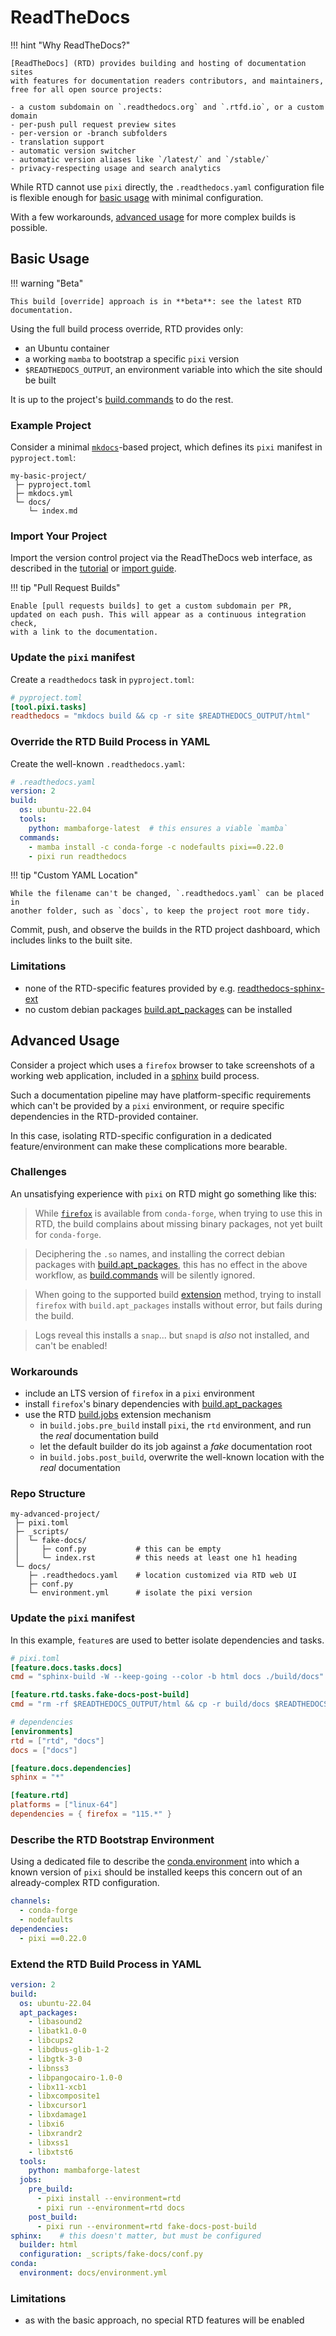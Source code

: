 # ReadTheDocs

!!! hint "Why ReadTheDocs?"

    [ReadTheDocs] (RTD) provides building and hosting of documentation sites
    with features for documentation readers contributors, and maintainers,
    free for all open source projects:

    - a custom subdomain on `.readthedocs.org` and `.rtfd.io`, or a custom domain
    - per-push pull request preview sites
    - per-version or -branch subfolders
    - translation support
    - automatic version switcher
    - automatic version aliases like `/latest/` and `/stable/`
    - privacy-respecting usage and search analytics

[ReadTheDocs]: https://readthdocs.com

While RTD cannot use `pixi` directly, the `.readthedocs.yaml`
configuration file is flexible enough for [basic usage](#basic-usage) with
minimal configuration.

With a few workarounds, [advanced usage](#advanced-usage) for
more complex builds is possible.

## Basic Usage

!!! warning "Beta"

    This build [override] approach is in **beta**: see the latest RTD documentation.

Using the full build process override, RTD provides only:

- an Ubuntu container
- a working `mamba` to bootstrap a specific `pixi` version
- `$READTHEDOCS_OUTPUT`, an environment variable into which the site should be built

It is up to the project's [build.commands] to do the rest.

[build.commands]: https://docs.readthedocs.io/en/stable/config-file/v2.html#build-commands


### Example Project

Consider a minimal [`mkdocs`][mkdocs]-based project, which defines its `pixi`
manifest in `pyproject.toml`:

```
my-basic-project/
 ├─ pyproject.toml
 ├─ mkdocs.yml
 └─ docs/
    └─ index.md
```

### Import Your Project

Import the version control project via the ReadTheDocs web interface, as
described in the [tutorial] or [import guide].

!!! tip "Pull Request Builds"

    Enable [pull requests builds] to get a custom subdomain per PR,
    updated on each push. This will appear as a continuous integration check,
    with a link to the documentation.

[pull requests builds]: https://docs.readthedocs.io/en/stable/guides/pull-requests.html
[tutorial]: https://docs.readthedocs.io/en/stable/tutorial/index.html#getting-started
[import guide]: https://docs.readthedocs.io/en/stable/intro/import-guide.html
[override]: https://docs.readthedocs.io/en/stable/build-customization.html#override-the-build-process
[mkdocs]: https://www.mkdocs.org
[sphinx]: https://www.sphinx-doc.org

### Update the `pixi` manifest

Create a `readthedocs` task in `pyproject.toml`:

```toml
# pyproject.toml
[tool.pixi.tasks]
readthedocs = "mkdocs build && cp -r site $READTHEDOCS_OUTPUT/html"
```

### Override the RTD Build Process in YAML

Create the well-known `.readthedocs.yaml`:

```yaml
# .readthedocs.yaml
version: 2
build:
  os: ubuntu-22.04
  tools:
    python: mambaforge-latest  # this ensures a viable `mamba`
  commands:
    - mamba install -c conda-forge -c nodefaults pixi==0.22.0
    - pixi run readthedocs
```

!!! tip "Custom YAML Location"

    While the filename can't be changed, `.readthedocs.yaml` can be placed in
    another folder, such as `docs`, to keep the project root more tidy.

Commit, push, and observe the builds in the RTD project dashboard, which
includes links to the built site.

### Limitations

- none of the RTD-specific features provided by e.g. [readthedocs-sphinx-ext]
- no custom debian packages [build.apt_packages] can be installed

[readthedocs-sphinx-ext]: https://github.com/readthedocs/readthedocs-sphinx-ext
[build.apt_packages]: https://docs.readthedocs.io/en/stable/config-file/v2.html#build-apt-packages

## Advanced Usage

Consider a project which uses a `firefox` browser to take screenshots of a working
web application, included in a [sphinx] build process.

Such a documentation pipeline may have platform-specific requirements which
can't be provided by a `pixi` environment, or require specific dependencies in the
RTD-provided container.

In this case, isolating RTD-specific configuration in a dedicated feature/environment
can make these complications more bearable.

### Challenges

An unsatisfying experience with `pixi` on RTD might go something like this:

> While [`firefox`][firefox-feedstock] is available from `conda-forge`, when trying to
> use this in RTD, the build complains about missing binary packages, not yet built
> for `conda-forge`.

> Deciphering the `.so` names, and installing the correct debian
> packages with [build.apt_packages], this has no effect in the above workflow,
> as [build.commands] will be silently ignored.

> When going to the supported build [extension] method, trying to install `firefox`
> with `build.apt_packages` installs without error, but fails during the build.

> Logs reveal this installs a `snap`... but `snapd` is _also_ not installed, and
> can't be enabled!

### Workarounds

- include an LTS version of `firefox` in a `pixi` environment
- install `firefox`'s binary dependencies with [build.apt_packages]
- use the RTD [build.jobs] extension mechanism
  - in `build.jobs.pre_build` install `pixi`, the `rtd` environment, and run the
    _real_ documentation build
  - let the default builder do its job against a _fake_ documentation root
  - in `build.jobs.post_build`, overwrite the well-known location with the _real_
    documentation

[build.jobs]: https://docs.readthedocs.io/en/stable/config-file/v2.html#build-jobs

### Repo Structure

```
my-advanced-project/
 ├─ pixi.toml
 ├─ _scripts/
 │  └─ fake-docs/
 │     ├─ conf.py           # this can be empty
 │     └─ index.rst         # this needs at least one h1 heading
 └─ docs/
    ├─ .readthedocs.yaml    # location customized via RTD web UI
    ├─ conf.py
    └─ environment.yml      # isolate the pixi version
```

[firefox-feedstock]: https://github.com/conda-forge/firefox-feedstock
[extension]: https://docs.readthedocs.io/en/stable/build-customization.html#extend-the-build-process

### Update the `pixi` manifest

In this example, `feature`s are used to better isolate dependencies and tasks.

```toml
# pixi.toml
[feature.docs.tasks.docs]
cmd = "sphinx-build -W --keep-going --color -b html docs ./build/docs"

[feature.rtd.tasks.fake-docs-post-build]
cmd = "rm -rf $READTHEDOCS_OUTPUT/html && cp -r build/docs $READTHEDOCS_OUTPUT/html"

# dependencies
[environments]
rtd = ["rtd", "docs"]
docs = ["docs"]

[feature.docs.dependencies]
sphinx = "*"

[feature.rtd]
platforms = ["linux-64"]
dependencies = { firefox = "115.*" }
```

### Describe the RTD Bootstrap Environment

Using a dedicated file to describe the [conda.environment] into which a known
version of `pixi` should be installed keeps this concern out of an already-complex
RTD configuration.

[conda.environment]: https://docs.readthedocs.io/en/stable/config-file/v2.html#conda-environment

```yaml
channels:
  - conda-forge
  - nodefaults
dependencies:
  - pixi ==0.22.0
```

### Extend the RTD Build Process in YAML

```yaml
version: 2
build:
  os: ubuntu-22.04
  apt_packages:
    - libasound2
    - libatk1.0-0
    - libcups2
    - libdbus-glib-1-2
    - libgtk-3-0
    - libnss3
    - libpangocairo-1.0-0
    - libx11-xcb1
    - libxcomposite1
    - libxcursor1
    - libxdamage1
    - libxi6
    - libxrandr2
    - libxss1
    - libxtst6
  tools:
    python: mambaforge-latest
  jobs:
    pre_build:
      - pixi install --environment=rtd
      - pixi run --environment=rtd docs
    post_build:
      - pixi run --environment=rtd fake-docs-post-build
sphinx:    # this doesn't matter, but must be configured
  builder: html
  configuration: _scripts/fake-docs/conf.py
conda:
  environment: docs/environment.yml
```

### Limitations

- as with the basic approach, no special RTD features will be enabled
